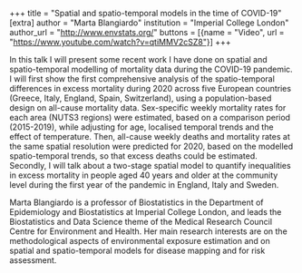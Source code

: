 +++
title = "Spatial and spatio-temporal models in the time of COVID-19"
[extra]
author = "Marta Blangiardo"
institution = "Imperial College London"
author_url = "http://www.envstats.org/"
buttons = [{name = "Video", url = "https://www.youtube.com/watch?v=qtiMMV2cSZ8"}]
+++

In this talk I will present some recent work I have done on spatial and spatio-temporal modelling of mortality data during the COVID-19 pandemic.
I will first show the first comprehensive analysis of the spatio-temporal differences in excess mortality during 2020 across five European countries (Greece, Italy, England, Spain, Switzerland), using a population-based design on all-cause mortality data.
Sex-specific weekly mortality rates for each area (NUTS3 regions) were estimated, based on a comparison period (2015-2019), while adjusting for age, localised temporal trends and the effect of temperature. Then, all-cause weekly deaths and mortality rates at the same spatial resolution were predicted for 2020, based on the modelled spatio-temporal trends, so that excess deaths could be estimated.
Secondly, I will talk about a two-stage spatial model to quantify inequalities in excess mortality in people aged 40 years and older at the community level during the first year of the pandemic in England, Italy and Sweden.

Marta Blangiardo is a professor of Biostatistics in the Department of Epidemiology and Biostatistics at Imperial College London, and leads the Biostatistics and Data Science theme of the Medical Research Council Centre for Environment and Health.
Her main research interests are on the methodological aspects of environmental exposure estimation and on spatial and spatio-temporal models for disease mapping and for risk assessment.